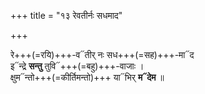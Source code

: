 +++
title = "१३ रेवतीर्नः सधमाद"

+++

रे+++(=रयि)+++-व᳓तीर् नः सध+++(=सह)+++-मा᳓द  
इ᳓न्द्रे **सन्तु** तुवि᳓+++(=बहु)+++-वाजाः ।  
क्षुम᳓न्तो+++(=कीर्तिमन्तो)+++ या᳓भिर् **म᳓देम** ॥
